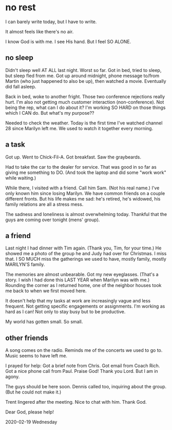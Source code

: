 # no rest

I can barely write today, but I have to write.

It almost feels like there's no air.

I know God is with me. I see His hand. But I feel SO ALONE.

## no sleep

Didn't sleep well AT ALL last night. Worst so far.
Got in bed, tried to sleep, but sleep fled from me.
Got up around midnight, phone message to/from Martin
(who just happened to also be up), then watched a movie.
Eventually did fall asleep.

Back in bed, woke to another fright.
Those two conference rejections really hurt.
I'm also not getting much customer interaction (non-conference).
Not being the rep, what can I do about it? I'm working SO HARD
on those things which I CAN do. But what's my purpose??

Needed to check the weather. Today is the first time I've watched
channel 28 since Marilyn left me. We used to watch it together
every morning.

## a task

Got up. Went to Chick-Fil-A. Got breakfast. Saw the graybeards.

Had to take the car to the dealer for service.
That was good in so far as giving me something to DO.
(And took the laptop and did some "work work" while waiting.)

While there, I visited with a friend. Call him Sam. (Not his real name.)
I've only known him since losing Marilyn. We have common friends on
a couple different fronts. But his life makes me sad: he's retired,
he's widowed, his family relations are all a stress mess.

The sadness and loneliness is almost overwhelming today.
Thankful that the guys are coming over tonight (mens' group).

## a friend

Last night I had dinner with Tim again. (Thank you, Tim,
for your time.) He showed me a photo of the group he and Judy
had over for Christmas. I miss that. I SO MUCH miss the gatherings
we used to have, mostly family, mostly MARILYN'S family.

The memories are almost unbearable.
Got my new eyeglasses. (That's a story.
I wish I had done this LAST YEAR when Marilyn was with me.)
Rounding the corner as I returned home, one of the neighbor houses
took me back to when we first moved here.

It doesn't help that my tasks at work are increasingly vague
and less frequent. Not getting specific engagements or assignments.
I'm working as hard as I can! Not only to stay busy but to be productive.

My world has gotten small. So small.

## other friends

A song comes on the radio. Reminds me of the concerts we used to go to.
Music seems to have left me.

I prayed for help:
Got a brief note from Chris.
Got email from Coach Rich.
Got a nice phone call from Paul.
Praise God! Thank you Lord.
But I am in agony.

The guys should be here soon.
Dennis called too, inquiring about the group.
(But he could not make it.)

Trent lingered after the meeting. Nice to chat with him. Thank God.

Dear God, please help!

2020-02-19 Wednesday


